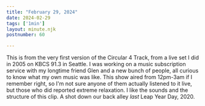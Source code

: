 ```yaml
---
title: "February 29, 2024"
date: 2024-02-29
tags: ['1min']
layout: minute.njk
postnumber: 60

---
```


This is from the very first version of the Circular 4 Track, from a live set I did in 2005 on KBCS 91.3 in Seattle. I was working on a music subscription service with my longtime friend Glen and a new bunch of people, all curious to know what my own music was like. This show aired from 12pm-3am if I remember right, so I'm not sure anyone of them actually listened to it live, but those who did reported extreme relaxation.  I like the sounds and the structure of this clip. A shot down our back alley _last_ Leap Year Day, 2020.  